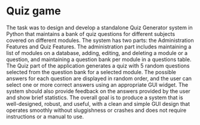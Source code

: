 # Quiz game 
The task was to design and develop a standalone Quiz Generator system in Python that maintains a bank of quiz questions for different subjects covered on different modules. The system has two parts: the Administration Features and Quiz Features. The administration part includes maintaining a list of modules on a database, adding, editing, and deleting a module or a question, and maintaining a question bank per module in a questions table. The Quiz part of the application generates a quiz with 5 random questions selected from the question bank for a selected module. The possible answers for each question are displayed in random order, and the user can select one or more correct answers using an appropriate GUI widget. The system should also provide feedback on the answers provided by the user and show brief statistics. The overall goal is to produce a system that is well-designed, robust, and useful, with a clean and simple GUI design that operates smoothly without sluggishness or crashes and does not require instructions or a manual to use.
